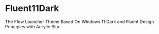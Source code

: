 # Fluent11Dark
The Flow Launcher Theme Based On Windows 11 Dark and Fluent Design Principles with Acrylic Blur

